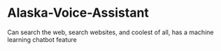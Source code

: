 # Alaska-Voice-Assistant

Can search the web, search websites, and coolest of all, has a machine learning chatbot feature
